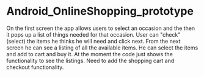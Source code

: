 # Android_OnlineShopping_prototype
On the first screen the app allows users to select an occasion and the then it pops up a list of things needed for that occasion. User can "check" (select) the items he thinks he will need and click next. From the next screen he can see a listing of all the available items. He can select the items and add to cart and buy it. At the moment the code just shows the functionality to see the listings. Need to add the shopping cart and checkout functionality.
